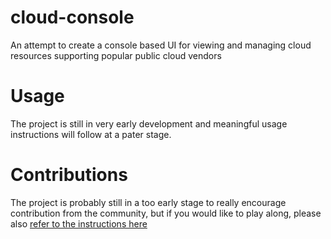 # cloud-console

An attempt to create a console based UI for viewing and managing cloud resources supporting popular public cloud vendors

# Usage

The project is still in very early development and meaningful usage instructions will follow at a pater stage.

# Contributions

The project is probably still in a too early stage to really encourage contribution from the community, but if you would like to play along, please also [refer to the instructions here](DEV_ENV_SETUP.md)
